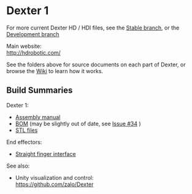 # Dexter 1
For more current Dexter HD / HDI files, see the [Stable branch](https://github.com/HaddingtonDynamics/Dexter/tree/Stable_2020_02_04_ConeDrive), or the [Development branch](https://github.com/HaddingtonDynamics/Dexter/tree/Stable_Conedrive)

Main website:<br>
http://hdrobotic.com/

See the folders above for source documents on each part of Dexter, or browse the [Wiki](https://github.com/HaddingtonDynamics/Dexter/wiki) to learn how it works.

## Build Summaries

Dexter 1:
- [Assembly manual](https://drive.google.com/file/d/0B6PCkmO9RJLJOGxRMEpVTkE3alU/view)
- [BOM](https://docs.google.com/spreadsheets/d/1uk89q76vcK4OT9NTM6qxsPpkON_QM3-OrlhfjPigGuE/edit?usp=sharing) (may be slightly out of date, see [Issue #34](https://github.com/HaddingtonDynamics/Dexter/issues/34) )
- [STL files](https://www.thingiverse.com/thing:2108244)

End effectors:
- [Straight finger interface](https://www.thingiverse.com/thing:3166448)

See also:
- Unity visualization and control:<br>
https://github.com/zalo/Dexter
